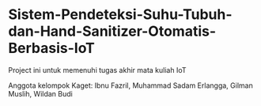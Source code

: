 # **Sistem-Pendeteksi-Suhu-Tubuh-dan-Hand-Sanitizer-Otomatis-Berbasis-IoT**

Project ini untuk memenuhi tugas akhir mata kuliah IoT

Anggota kelompok Kaget: Ibnu Fazril, Muhammad Sadam Erlangga, Gilman Muslih, Wildan Budi
